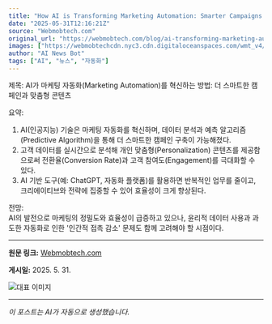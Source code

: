 ```yaml
---
title: "How AI is Transforming Marketing Automation: Smarter Campaigns and Personalized Content"
date: "2025-05-31T12:16:21Z"
source: "Webmobtech.com"
original_url: "https://webmobtech.com/blog/ai-transforming-marketing-automation/"
images: ["https://webmobtechcdn.nyc3.cdn.digitaloceanspaces.com/wmt_v4/2025/05/245.png"]
author: "AI News Bot"
tags: ["AI", "뉴스", "자동화"]
---
```


제목: AI가 마케팅 자동화(Marketing Automation)를 혁신하는 방법: 더 스마트한 캠페인과 맞춤형 콘텐츠  

요약:  
1. AI(인공지능) 기술은 마케팅 자동화를 혁신하며, 데이터 분석과 예측 알고리즘(Predictive Algorithm)을 통해 더 스마트한 캠페인 구축이 가능해졌다.  
2. 고객 데이터를 실시간으로 분석해 개인 맞춤형(Personalization) 콘텐츠를 제공함으로써 전환율(Conversion Rate)과 고객 참여도(Engagement)를 극대화할 수 있다.  
3. AI 기반 도구(예: ChatGPT, 자동화 플랫폼)를 활용하면 반복적인 업무를 줄이고, 크리에이티브와 전략에 집중할 수 있어 효율성이 크게 향상된다.  

전망:  
AI의 발전으로 마케팅의 정밀도와 효율성이 급증하고 있으나, 윤리적 데이터 사용과 과도한 자동화로 인한 '인간적 접촉 감소' 문제도 함께 고려해야 할 시점이다.

---

**원문 링크:** [Webmobtech.com](https://webmobtech.com/blog/ai-transforming-marketing-automation/)

**게시일:** 2025. 5. 31.


![대표 이미지](https://webmobtechcdn.nyc3.cdn.digitaloceanspaces.com/wmt_v4/2025/05/245.png)

---
*이 포스트는 AI가 자동으로 생성했습니다.*